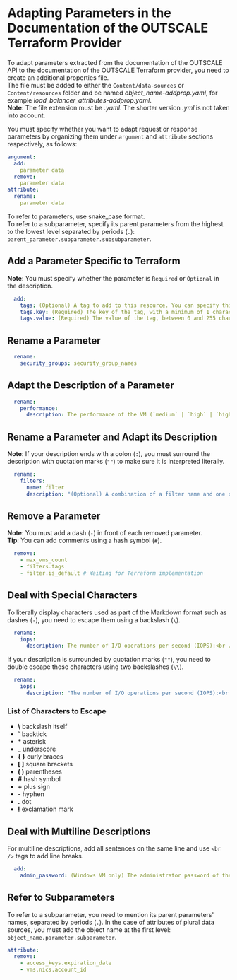 # Adapting Parameters in the Documentation of the OUTSCALE Terraform Provider

To adapt parameters extracted from the documentation of the OUTSCALE API to the documentation of the OUTSCALE Terraform provider, you need to create an additional properties file.  
The file must be added to either the `Content/data-sources` or `Content/resources` folder and be named *object_name-addprop.yaml*, for example *load_balancer_attributes-addprop.yaml*.  
**Note**: The file extension must be *.yaml*. The shorter version *.yml* is not taken into account.  

You must specify whether you want to adapt request or response parameters by organizing them under `argument` and `attribute` sections respectively, as follows:  
```yaml
argument:
  add:
    parameter data
  remove:
    parameter data
attribute:
  rename:
    parameter data
```

To refer to parameters, use snake_case format.  
To refer to a subparameter, specify its parent parameters from the highest to the lowest level separated by periods (`.`): `parent_parameter.subparameter.subsubparameter`.

## Add a Parameter Specific to Terraform

**Note**: You must specify whether the parameter is `Required` or `Optional` in the description.

```yaml
  add:
    tags: (Optional) A tag to add to this resource. You can specify this argument several times.
    tags.key: (Required) The key of the tag, with a minimum of 1 character.
    tags.value: (Required) The value of the tag, between 0 and 255 characters.
```
## Rename a Parameter

```yaml
  rename:
    security_groups: security_group_names
```

## Adapt the Description of a Parameter

```yaml
  rename:
    performance:
      description: The performance of the VM (`medium` | `high` | `highest`). Updating this parameter will trigger a stop/start of the VM.
```

## Rename a Parameter and Adapt its Description

**Note**: If your description ends with a colon (`:`), you must surround the description with quotation marks (`""`) to make sure it is interpreted literally.

```yaml
  rename:
    filters:
      name: filter
      description: "(Optional) A combination of a filter name and one or more filter values. You can specify this argument for as many filter names as you need. The filter name can be any of the following:"
```

## Remove a Parameter

**Note**: You must add a dash (`-`) in front of each removed parameter.  
**Tip**: You can add comments using a hash symbol (`#`).

```yaml
  remove:
    - max_vms_count
    - filters.tags
    - filter.is_default # Waiting for Terraform implementation
```

## Deal with Special Characters

To literally display characters used as part of the Markdown format such as dashes (`-`), you need to escape them using a backslash (`\`).

```yaml
  rename:
    iops:
      description: The number of I/O operations per second (IOPS):<br /> \- For `io1` volumes, the number of provisioned IOPS.<br /> \- For `gp2` volumes, the baseline performance of the volume.
```

If your description is surrounded by quotation marks (`""`), you need to double escape those characters using two backslashes (`\\`).

```yaml
  rename:
    iops:
      description: "The number of I/O operations per second (IOPS):<br /> \\- For `io1` volumes, the number of provisioned IOPS.<br /> \\- For `gp2` volumes, the baseline performance of the volume."
```

### List of Characters to Escape

* **\\** backslash itself
* **\`** backtick
* **\*** asterisk
* **\_** underscore
* **\{ \}** curly braces
* **\[ \]** square brackets
* **\( \)** parentheses
* **\#** hash symbol
* **\+** plus sign
* **\-** hyphen
* **\.** dot
* **\!** exclamation mark

## Deal with Multiline Descriptions

For multiline descriptions, add all sentences on the same line and use `<br />` tags to add line breaks.

```yaml
  add:
    admin_password: (Windows VM only) The administrator password of the VM. This password is encrypted with the keypair you specified when launching the VM and encoded in Base64. You need to wait about 10 minutes after launching the VM to be able to retrieve this password.<br />If `get_admin_password` is false or not specified, the VM resource is created without the `admin_password` attribute. Once `admin_password` is available, it will appear in the Terraform state after the next **refresh** or **apply** command.<br />If `get_admin_password` is true, the VM resource itself is not considered created until the `admin_password` attribute is available.<br />Note also that after the first reboot of the VM, this attribute can no longer be retrieved. For more information on how to use this password to connect to the VM, see [Accessing a Windows Instance](https://docs.outscale.com/en/userguide/Accessing-a-Windows-Instance.html).
```
## Refer to Subparameters

To refer to a subparameter, you need to mention its parent parameters' names, separated by periods (`.`). In the case of attributes of plural data sources, you must add the object name at the first level: `object_name.parameter.subparameter`.

```yaml
attribute:
  remove:
    - access_keys.expiration_date
    - vms.nics.account_id
```
